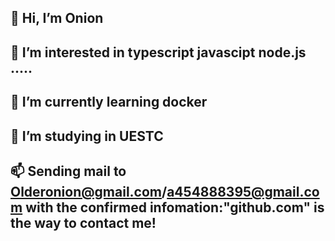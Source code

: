 ## 👋 Hi, I’m Onion
## 👀 I’m interested in typescript javascipt node.js .....
## 🌱 I’m currently learning docker
## 💞️ I’m studying in UESTC
## 📫 Sending mail to Olderonion@gmail.com/a454888395@gmail.com  with the confirmed infomation:"github.com" is the way to contact me!

<!---
LiWeny16/LiWeny16 is a ✨ special ✨ repository because its `README.md` (this file) appears on your GitHub profile.
You can click the Preview link to take a look at your changes.
--->

